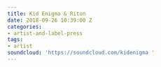 ```yaml
---
title: Kid Enigma & Riton
date: 2018-09-26 10:39:00 Z
categories:
- artist-and-label-press
tags:
- artist
soundcloud: 'https://soundcloud.com/kidenigma '
---
```


